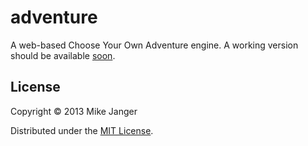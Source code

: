 # adventure

A web-based Choose Your Own Adventure engine.  A working version should be 
available [soon](http://adventure.mikejanger.net).

## License

Copyright © 2013 Mike Janger 

Distributed under the [MIT License](http://www.opensource.org/licenses/MIT).
